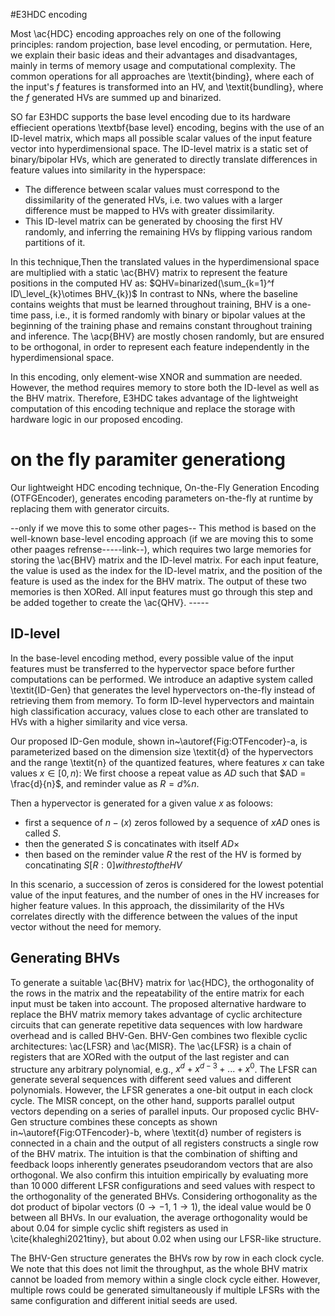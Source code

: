 #E3HDC encoding


Most \ac{HDC} encoding approaches rely on one of the following principles: random projection, base level encoding, or permutation.
Here, we explain their basic ideas and their advantages and disadvantages, mainly in terms of memory usage and computational complexity.
The common operations for all approaches are \textit{binding}, where each of the input's $f$ features is transformed into an HV, and \textit{bundling}, where the $f$ generated HVs are summed up and binarized.

SO far E3HDC supports the base level encoding due to its hardware effiecient operations
\textbf{base level} encoding, begins with the use of an ID-level matrix, which maps all possible scalar values of the input feature vector into hyperdimensional space. The ID-level matrix is a static set of binary/bipolar HVs, which are generated to directly translate differences in feature values into similarity in the hyperspace:
* The difference between scalar values must correspond to the dissimilarity of the generated HVs, i.e. two values with a larger difference must be mapped to HVs with greater dissimilarity.
* This ID-level matrix can be generated by choosing the first HV randomly, and 
inferring the remaining HVs by flipping various random partitions of it. 

In this technique,Then the translated values in the hyperdimensional space are multiplied with a static \ac{BHV} matrix to represent the feature positions in the computed HV as: $QHV=binarized(\sum_{k=1}^f ID\_level_{k}\otimes BHV_{k})$ 
In contrast to NNs, where the baseline contains weights that must be learned throughout training, BHV is a one-time pass, i.e., it is formed randomly with binary or bipolar values at the beginning of the training phase and remains constant throughout training and inference. The \acp{BHV} are mostly chosen randomly, but are ensured to be orthogonal, in order to represent each feature independently in the hyperdimensional space.

In this encoding, only element-wise XNOR and summation are needed. However, the method requires memory to store both the ID-level as well as the BHV matrix. Therefore, E3HDC takes advantage of the lightweight computation of this encoding technique and replace the storage with hardware logic in our proposed encoding.

on the fly paramiter generationg
=========
Our lightweight HDC encoding technique, On-the-Fly Generation Encoding (OTFGEncoder), generates encoding parameters on-the-fly at runtime by replacing them with generator circuits. 

--only if we move this to some other pages-- This method is based on the well-known base-level encoding approach (if we are moving this to some other paages refrense-----link--), which requires two large memories for storing the \ac{BHV} matrix and the ID-level matrix. For each input feature, the value is used as the index for the ID-level matrix, and the position of the feature is used as the index for the BHV matrix. The output of these two memories is then XORed. All input features must go through this step and be added together to create the \ac{QHV}. -----


ID-level
------------

In the base-level encoding method, every possible value of the input features must be transferred to the hypervector space before further computations can be performed. We introduce an adaptive system called \textit{ID-Gen} that generates the level hypervectors on-the-fly instead of retrieving them from memory. To form ID-level hypervectors and maintain high classification accuracy, values close to each other are translated to HVs with a higher similarity and vice versa.

Our proposed ID-Gen module, shown in~\autoref{Fig:OTFencoder}-a, is parameterized based on the dimension size \textit{d} of the hypervectors and the range \textit{n} of the quantized features, where features $x$ can take values $x\in [0,n)$: We first choose a repeat value as $AD$ such that $AD = \frac{d}{n}$, and reminder value as $R = {d}\%{n}$.

Then a hypervector is generated for a given value $x$ as foloows:
* first a sequence of $n-(x)$ zeros followed by a sequence of $xAD$ ones is called $S$.
* then the generated $S$ is concatinates with itself  $AD\times$
* then based on the reminder value $R$ the rest of the HV is formed by concatinating $S[R:0] with rest of the HV$ 

In this scenario, a succession of zeros is considered for the lowest potential value of the input features, and the number of ones in the HV increases for higher feature values.
In this approach, the dissimilarity of the HVs correlates directly with the difference between the values of the input vector without the need for memory.


Generating BHVs
---------------

To generate a suitable \ac{BHV} matrix for \ac{HDC}, the orthogonality of the rows in the matrix and the repeatability of the entire matrix for each input must be taken into account. The proposed alternative hardware to replace the BHV matrix memory takes advantage of cyclic architecture circuits that can generate repetitive data sequences with low hardware overhead and is called BHV-Gen.
BHV-Gen combines two flexible cyclic architectures: \ac{LFSR} and \ac{MISR}.
The \ac{LFSR} is a chain of registers that are XORed with the output of the last register and can structure any arbitrary polynomial, e.g., $x^d + x^{d-3} +... + x^0$. The LFSR can generate several sequences with different seed values and different polynomials.
However, the LFSR generates a one-bit output in each clock cycle. The MISR concept, on the other hand, supports parallel output vectors depending on a series of parallel inputs.
Our proposed cyclic BHV-Gen structure combines these concepts as shown in~\autoref{Fig:OTFencoder}-b, where \textit{d} number of registers is connected in a chain and the output of all registers constructs a single row of the BHV matrix. The intuition is that the combination of shifting and feedback loops inherently generates pseudorandom vectors that are also orthogonal. We also confirm this intuition empirically by evaluating more than $10\,000$ different LFSR configurations and seed values with respect to the orthogonality of the generated BHVs.
Considering orthogonality as the dot product of bipolar vectors ($0\rightarrow -1$, $1\rightarrow 1$), the ideal value would be $0$ between all BHVs. In our evaluation, the average orthogonality would be about $0.04$ for simple cyclic shift registers as used in \cite{khaleghi2021tiny}, but about $0.02$ when using our LFSR-like structure.

The BHV-Gen structure generates the BHVs row by row in each clock cycle. We note that this does not limit the throughput, as the whole BHV matrix cannot be loaded from memory within a single clock cycle either. However, multiple rows could be generated simultaneously if multiple LFSRs with the same configuration and different initial seeds are used.


